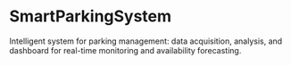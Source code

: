 # SmartParkingSystem
Intelligent system for parking management: data acquisition, analysis, and dashboard for real-time monitoring and availability forecasting.
